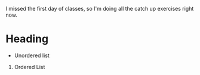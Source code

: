 I missed the first day of classes, so I'm doing all the catch up exercises right now.

# Heading

- Unordered list

1. Ordered List
